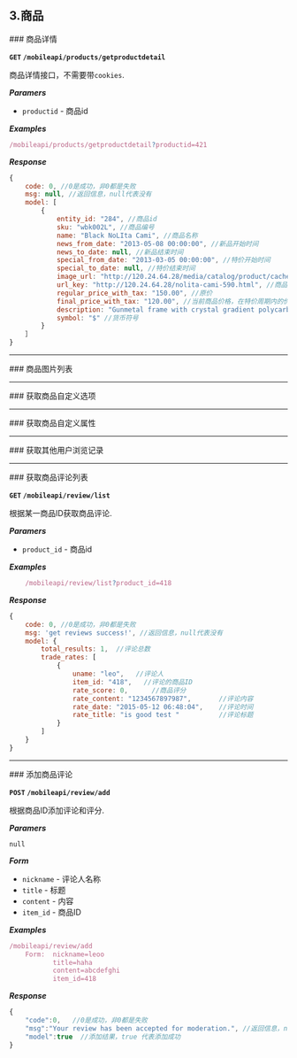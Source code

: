 ## 3.商品

<a name="getProductDetail" />
### 商品详情

**`GET` `/mobileapi/products/getproductdetail`**

商品详情接口，不需要带`cookies`.

**_Paramers_**

* `productid` - 商品id


**_Examples_**

```js
/mobileapi/products/getproductdetail?productid=421
```

**_Response_**

```js
{
    code: 0, //0是成功，非0都是失败
    msg: null, //返回信息，null代表没有
    model: [
        {
            entity_id: "284", //商品id
            sku: "wbk002L", //商品编号
            name: "Black NoLIta Cami", //商品名称
            news_from_date: "2013-05-08 00:00:00", //新品开始时间
            news_to_date: null, //新品结束时间
            special_from_date: "2013-03-05 00:00:00", //特价开始时间
            special_to_date: null, //特价结束时间
            image_url: "http://120.24.64.28/media/catalog/product/cache/1/image/265x/9df78eab33525d08d6e5fb8d27136e95/w/b/wbk002t.jpg", //图片链接
            url_key: "http://120.24.64.28/nolita-cami-590.html", //商品url
            regular_price_with_tax: "150.00", //原价
            final_price_with_tax: "120.00", //当前商品价格，在特价周期内的价格，不在周期内为原价，0则表示没有特价
            description: "Gunmetal frame with crystal gradient polycarbonate lenses in grey. ", //商品描述
            symbol: "$" //货币符号
        }
    ］
}
```

---------------------------------------

<a name="getProductImages" />
### 商品图片列表

---------------------------------------

<a name="getProductCustomeTags" />
### 获取商品自定义选项

---------------------------------------

<a name="getProductCustomeValue" />
### 获取商品自定义属性

---------------------------------------

<a name="getOthersVisitProduct" />
### 获取其他用户浏览记录

---------------------------------------

<a name="listProductReview" />
### 获取商品评论列表

**`GET` `/mobileapi/review/list`**

根据某一商品ID获取商品评论.

**_Paramers_**

* `product_id` - 商品id


**_Examples_**

```js
    /mobileapi/review/list?product_id=418
```

**_Response_**

```js
{
    code: 0, //0是成功，非0都是失败
    msg: 'get reviews success!', //返回信息，null代表没有
    model: {
        total_results: 1,  //评论总数
        trade_rates: [
            {
                uname: "leo",   //评论人
                item_id: "418",   //评论的商品ID
                rate_score: 0,      //商品评分
                rate_content: "1234567897987",       //评论内容
                rate_date: "2015-05-12 06:48:04",    //评论时间
                rate_title: "is good test "          //评论标题
            }
        ]
    }
}
```

---------------------------------------

<a name="addProductReview" />
### 添加商品评论

**`POST` `/mobileapi/review/add`**

根据商品ID添加评论和评分.

**_Paramers_**

    null
    
**_Form_**

* `nickname` - 评论人名称
* `title` - 标题
* `content` - 内容
* `item_id` - 商品ID


**_Examples_**

```js
/mobileapi/review/add
    Form:  nickname=leoo
           title=haha
           content=abcdefghi
           item_id=418
```

**_Response_**

```js
{
    "code":0,   //0是成功，非0都是失败
    "msg":"Your review has been accepted for moderation.", //返回信息，null代表没有
    "model":true  //添加结果，true 代表添加成功
}
```